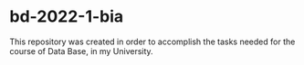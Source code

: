 # bd-2022-1-bia

This repository was created in order to accomplish the tasks needed for the course of Data Base, in my University.
